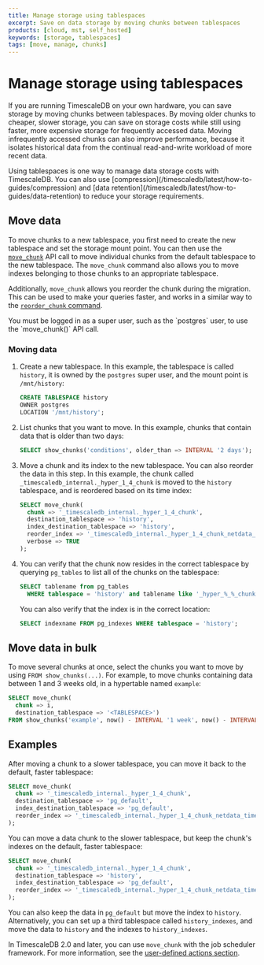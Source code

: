 ```yaml
---
title: Manage storage using tablespaces
excerpt: Save on data storage by moving chunks between tablespaces
products: [cloud, mst, self_hosted]
keywords: [storage, tablespaces]
tags: [move, manage, chunks]
---
```


# Manage storage using tablespaces

If you are running TimescaleDB on your own hardware, you can save storage
by moving chunks between tablespaces. By moving older chunks to cheaper, slower
storage, you can save on storage costs while still using faster, more expensive
storage for frequently accessed data. Moving infrequently accessed chunks can
also improve performance, because it isolates historical data from the continual
read-and-write workload of more recent data.

<Highlight type="note">
Using tablespaces is one way to manage data storage costs with TimescaleDB. You
can also use [compression](/timescaledb/latest/how-to-guides/compression) and
[data retention](/timescaledb/latest/how-to-guides/data-retention) to reduce
your storage requirements.
</Highlight>

## Move data

To move chunks to a new tablespace, you first need to create the new tablespace
and set the storage mount point. You can then use the
[`move_chunk`][api-move-chunk] API call to move individual chunks from the
default tablespace to the new tablespace. The `move_chunk` command also allows
you to move indexes belonging to those chunks to an appropriate tablespace.

Additionally, `move_chunk` allows you reorder the chunk during the migration.
This can be used to make your queries faster, and works in a similar way to the
[`reorder_chunk` command][api-reorder-chunk].

<Highlight type="note">
You must be logged in as a super user, such as the `postgres` user, to use the
`move_chunk()` API call.
</Highlight>

<Procedure>

### Moving data

1.  Create a new tablespace. In this example, the tablespace is called
    `history`, it is owned by the `postgres` super user, and the mount point is
    `/mnt/history`:

    ```sql
    CREATE TABLESPACE history
    OWNER postgres
    LOCATION '/mnt/history';
    ```

1.  List chunks that you want to move. In this example, chunks that contain data
    that is older than two days:

    ```sql
    SELECT show_chunks('conditions', older_than => INTERVAL '2 days');
    ```

1.  Move a chunk and its index to the new tablespace. You can also reorder the
    data in this step. In this example, the chunk called
    `_timescaledb_internal._hyper_1_4_chunk` is moved to the `history`
    tablespace, and is reordered based on its time index:

    ```sql
    SELECT move_chunk(
      chunk => '_timescaledb_internal._hyper_1_4_chunk',
      destination_tablespace => 'history',
      index_destination_tablespace => 'history',
      reorder_index => '_timescaledb_internal._hyper_1_4_chunk_netdata_time_idx',
      verbose => TRUE
    );
    ```

1.  You can verify that the chunk now resides in the correct tablespace by
    querying `pg_tables` to list all of the chunks on the tablespace:

    ```sql
    SELECT tablename from pg_tables
      WHERE tablespace = 'history' and tablename like '_hyper_%_%_chunk';
    ```

    You can also verify that the index is in the correct location:

    ```sql
    SELECT indexname FROM pg_indexes WHERE tablespace = 'history';
    ```

</Procedure>

## Move data in bulk

To move several chunks at once, select the chunks you want to move by using
`FROM show_chunks(...)`. For example, to move chunks containing data between 1
and 3 weeks old, in a hypertable named `example`:

```sql
SELECT move_chunk(
  chunk => i, 
  destination_tablespace => '<TABLESPACE>') 
FROM show_chunks('example', now() - INTERVAL '1 week', now() - INTERVAL '3 weeks') i;
```

## Examples

After moving a chunk to a slower tablespace, you can move it back to the
default, faster tablespace:

```sql
SELECT move_chunk(
  chunk => '_timescaledb_internal._hyper_1_4_chunk',
  destination_tablespace => 'pg_default',
  index_destination_tablespace => 'pg_default',
  reorder_index => '_timescaledb_internal._hyper_1_4_chunk_netdata_time_idx'
);
```

You can move a data chunk to the slower tablespace, but keep the chunk's indexes
on the default, faster tablespace:

```sql
SELECT move_chunk(
  chunk => '_timescaledb_internal._hyper_1_4_chunk',
  destination_tablespace => 'history',
  index_destination_tablespace => 'pg_default',
  reorder_index => '_timescaledb_internal._hyper_1_4_chunk_netdata_time_idx'
);
```

You can also keep the data in `pg_default` but move the index to `history`.
Alternatively, you can set up a third tablespace called `history_indexes`,
and move the data to `history` and the indexes to `history_indexes`.

In TimescaleDB 2.0 and later, you can use `move_chunk` with the job scheduler
framework. For more information, see the [user-defined actions section][actions].

[actions]: /timescaledb/:currentVersion:/how-to-guides/user-defined-actions/
[api-move-chunk]: /api/:currentVersion:/hypertable/move_chunk
[api-reorder-chunk]: /api/:currentVersion:/hypertable/reorder_chunk
